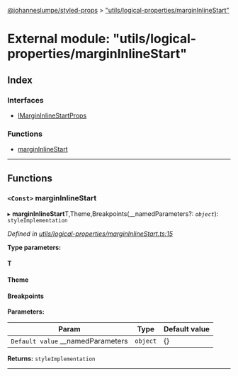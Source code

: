 [@johanneslumpe/styled-props](../README.md) > ["utils/logical-properties/marginInlineStart"](../modules/_utils_logical_properties_margininlinestart_.md)

# External module: "utils/logical-properties/marginInlineStart"

## Index

### Interfaces

* [IMarginInlineStartProps](../interfaces/_utils_logical_properties_margininlinestart_.imargininlinestartprops.md)

### Functions

* [marginInlineStart](_utils_logical_properties_margininlinestart_.md#margininlinestart)

---

## Functions

<a id="margininlinestart"></a>

### `<Const>` marginInlineStart

▸ **marginInlineStart**T,Theme,Breakpoints(__namedParameters?: *`object`*): `styleImplementation`

*Defined in [utils/logical-properties/marginInlineStart.ts:15](https://github.com/johanneslumpe/styled-props/blob/3abf398/src/utils/logical-properties/marginInlineStart.ts#L15)*

**Type parameters:**

#### T 
#### Theme 
#### Breakpoints 
**Parameters:**

| Param | Type | Default value |
| ------ | ------ | ------ |
| `Default value` __namedParameters | `object` |  {} |

**Returns:** `styleImplementation`

___

